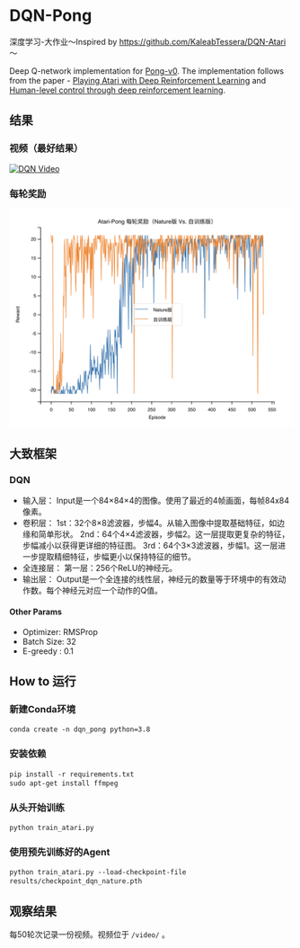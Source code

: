 # DQN-Pong
深度学习-大作业～Inspired by https://github.com/KaleabTessera/DQN-Atari ～

Deep Q-network implementation for [Pong-v0](https://gym.openai.com/envs/Pong-v0/).  The implementation follows from the paper - [Playing Atari with Deep Reinforcement Learning](https://arxiv.org/abs/1312.5602) and [Human-level control through deep reinforcement
learning](https://web.stanford.edu/class/psych209/Readings/MnihEtAlHassibis15NatureControlDeepRL.pdf).
## 结果
### 视频（最好结果）
[![DQN Video](http://img.youtube.com/vi/6wtE32Z4VJg/0.jpg)](https://www.youtube.com/watch?v=6wtE32Z4VJg "DQN For Atari Pong")
### 每轮奖励
![Rewards Per Episode](./results/results_per_episode.png)


## 大致框架
### DQN
- 输入层：
    Input是一个84×84×4的图像。使用了最近的4帧画面，每帧84x84像素。
- 卷积层：
    1st：32个8×8滤波器，步幅4。从输入图像中提取基础特征，如边缘和简单形状。
    2nd：64个4×4滤波器，步幅2。这一层提取更复杂的特征，步幅减小以获得更详细的特征图。
    3rd：64个3×3滤波器，步幅1。这一层进一步提取精细特征，步幅更小以保持特征的细节。
- 全连接层：
    第一层：256个ReLU的神经元。
- 输出层：
    Output是一个全连接的线性层，神经元的数量等于环境中的有效动作数。每个神经元对应一个动作的Q值。

#### Other Params
- Optimizer: RMSProp 
- Batch Size:  32
- E-greedy : 0.1

## How to 运行
### 新建Conda环境
```
conda create -n dqn_pong python=3.8
```
### 安装依赖
```
pip install -r requirements.txt
sudo apt-get install ffmpeg
```
### 从头开始训练
```
python train_atari.py
```
### 使用预先训练好的Agent
```
python train_atari.py --load-checkpoint-file results/checkpoint_dqn_nature.pth
```
## 观察结果
每50轮次记录一份视频。视频位于 `/video/` 。
